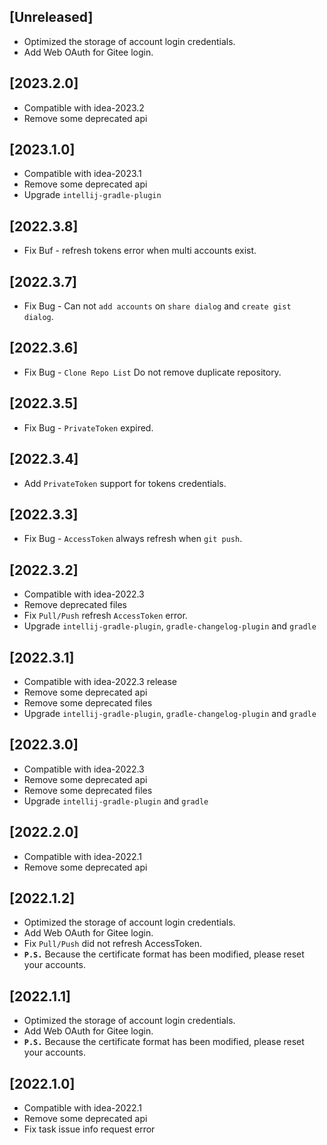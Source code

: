 ## [Unreleased]
- Optimized the storage of account login credentials.
- Add Web OAuth for Gitee login.

## [2023.2.0]
- Compatible with idea-2023.2
- Remove some deprecated api

## [2023.1.0]
- Compatible with idea-2023.1
- Remove some deprecated api
- Upgrade `intellij-gradle-plugin`

## [2022.3.8]
- Fix Buf - refresh tokens error when multi accounts exist.

## [2022.3.7]
- Fix Bug - Can not `add accounts` on `share dialog` and `create gist dialog`.

## [2022.3.6]
- Fix Bug - `Clone Repo List` Do not remove duplicate repository.

## [2022.3.5]
- Fix Bug - `PrivateToken` expired.

## [2022.3.4]
- Add `PrivateToken` support for tokens credentials.

## [2022.3.3]
- Fix Bug - `AccessToken` always refresh when `git push`.

## [2022.3.2]
- Compatible with idea-2022.3
- Remove deprecated files
- Fix `Pull/Push` refresh `AccessToken` error.
- Upgrade `intellij-gradle-plugin`, `gradle-changelog-plugin` and `gradle`

## [2022.3.1]
- Compatible with idea-2022.3 release
- Remove some deprecated api
- Remove some deprecated files
- Upgrade `intellij-gradle-plugin`, `gradle-changelog-plugin` and `gradle`

## [2022.3.0]
- Compatible with idea-2022.3
- Remove some deprecated api
- Remove some deprecated files
- Upgrade `intellij-gradle-plugin` and `gradle`

## [2022.2.0]
- Compatible with idea-2022.1
- Remove some deprecated api 

## [2022.1.2]
- Optimized the storage of account login credentials.
- Add Web OAuth for Gitee login.
- Fix `Pull/Push` did not refresh AccessToken. 
- **`P.S.`** Because the certificate format has been modified, please reset your accounts.

## [2022.1.1]
- Optimized the storage of account login credentials.
- Add Web OAuth for Gitee login.
- **`P.S.`** Because the certificate format has been modified, please reset your accounts.

## [2022.1.0]
- Compatible with idea-2022.1
- Remove some deprecated api
- Fix task issue info request error